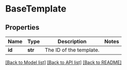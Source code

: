 # BaseTemplate

## Properties
Name | Type | Description | Notes
------------ | ------------- | ------------- | -------------
**id** | **str** | The ID of the template. | 

[[Back to Model list]](../README.md#documentation-for-models) [[Back to API list]](../README.md#documentation-for-api-endpoints) [[Back to README]](../README.md)

